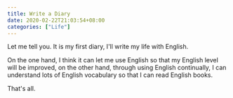 ```yaml
---
title: Write a Diary
date: 2020-02-22T21:03:54+08:00
categories: ["Life"]
---
```


Let me tell you. It is my first diary, I'll write my life with English.

On the one hand, I think it can let me use English so that my English level will be improved, on the other hand, through using English continually, I can understand lots of English vocabulary so that I can read English books.

That's all.
